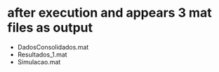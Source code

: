 # after execution and appears 3 mat files as output

- DadosConsolidados.mat
- Resultados_1.mat
- Simulacao.mat
